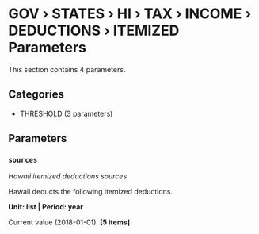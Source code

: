 # GOV › STATES › HI › TAX › INCOME › DEDUCTIONS › ITEMIZED Parameters

This section contains 4 parameters.

## Categories

- [THRESHOLD](threshold/index.md) (3 parameters)

## Parameters

### `sources`
*Hawaii itemized deductions sources*

Hawaii deducts the following itemized deductions.

**Unit: list | Period: year**

Current value (2018-01-01): **[5 items]**

